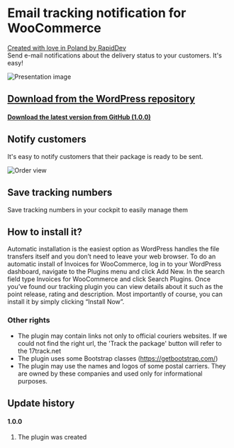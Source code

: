 # Email tracking notification for WooCommerce
[Created with love in Poland by RapidDev](http://rapiddev.pl/)<br />
Send e-mail notifications about the delivery status to your customers. It's easy!

![Presentation image](https://ps.w.org/email-tracking-notification-for-woocommerce/assets/banner-772x250.png)


## [Download from the WordPress repository](https://wordpress.org/plugins/email-tracking-notification-for-woocommerce/)
#### [Download the latest version from GitHub (1.0.0)](https://github.com/RapidDTC/tracking-emails/releases/tag/1.0.0)

## Notify customers
It's easy to notify customers that their package is ready to be sent.

![Order view](https://ps.w.org/email-tracking-notification-for-woocommerce/assets/screenshot-2.png?rev=1908457)

## Save tracking numbers
Save tracking numbers in your cockpit to easily manage them

## How to install it?
Automatic installation is the easiest option as WordPress handles the file transfers itself and you don’t need to leave your web browser. To do an automatic install of Invoices for WooCommerce, log in to your WordPress dashboard, navigate to the Plugins menu and click Add New.
In the search field type Invoices for WooCommerce and click Search Plugins. Once you’ve found our tracking plugin you can view details about it such as the point release, rating and description. Most importantly of course, you can install it by simply clicking “Install Now”.

### Other rights
* The plugin may contain links not only to official couriers websites. If we could not find the right url, the 'Track the package' button will refer to the 17track.net
* The plugin uses some Bootstrap classes (https://getbootstrap.com/)
* The plugin may use the names and logos of some postal carriers. They are owned by these companies and used only for informational purposes.

## Update history
#### 1.0.0
1. The plugin was created
